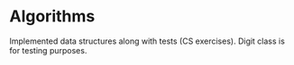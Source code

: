 # Algorithms
Implemented data structures along with tests  (CS exercises).
Digit class is for testing purposes.
